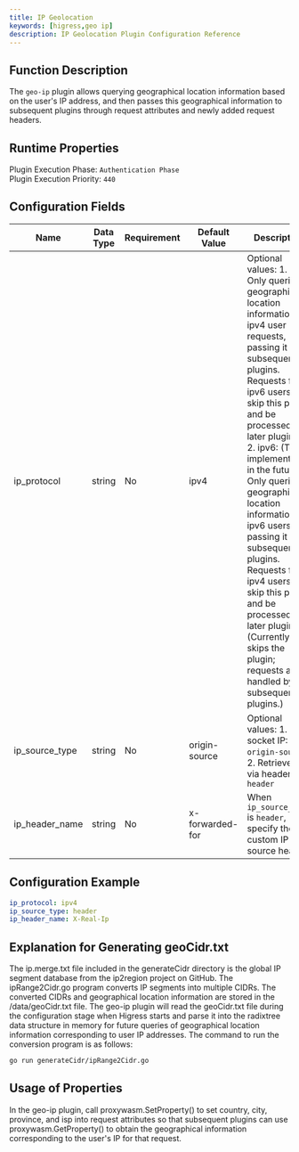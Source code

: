 ```yaml
---
title: IP Geolocation
keywords: [higress,geo ip]
description: IP Geolocation Plugin Configuration Reference
---
```

## Function Description
The `geo-ip` plugin allows querying geographical location information based on the user's IP address, and then passes this geographical information to subsequent plugins through request attributes and newly added request headers.

## Runtime Properties
Plugin Execution Phase: `Authentication Phase`  
Plugin Execution Priority: `440`  

## Configuration Fields
| Name            | Data Type    | Requirement | Default Value      | Description  |
| --------        | -----------  | ----------- | ------------------ | ------------ |
|  ip_protocol    |  string      |  No         |   ipv4             |  Optional values: 1. ipv4: Only queries geographical location information for ipv4 user requests, passing it to subsequent plugins. Requests from ipv6 users will skip this plugin and be processed by later plugins. 2. ipv6: (To be implemented in the future) Only queries geographical location information for ipv6 users, passing it to subsequent plugins. Requests from ipv4 users will skip this plugin and be processed by later plugins. (Currently skips the plugin; requests are handled by subsequent plugins.) |
|  ip_source_type |  string      |  No         |   origin-source    |  Optional values: 1. Peer socket IP: `origin-source`; 2. Retrieved via header: `header`  |
|  ip_header_name |  string      |  No         |   x-forwarded-for  |  When `ip_source_type` is `header`, specify the custom IP source header.                      |

## Configuration Example
```yaml
ip_protocol: ipv4
ip_source_type: header
ip_header_name: X-Real-Ip
``` 

## Explanation for Generating geoCidr.txt
The ip.merge.txt file included in the generateCidr directory is the global IP segment database from the ip2region project on GitHub. The ipRange2Cidr.go program converts IP segments into multiple CIDRs. The converted CIDRs and geographical location information are stored in the /data/geoCidr.txt file. The geo-ip plugin will read the geoCidr.txt file during the configuration stage when Higress starts and parse it into the radixtree data structure in memory for future queries of geographical location information corresponding to user IP addresses. The command to run the conversion program is as follows:
```bash
go run generateCidr/ipRange2Cidr.go
``` 

## Usage of Properties
In the geo-ip plugin, call proxywasm.SetProperty() to set country, city, province, and isp into request attributes so that subsequent plugins can use proxywasm.GetProperty() to obtain the geographical information corresponding to the user's IP for that request.
